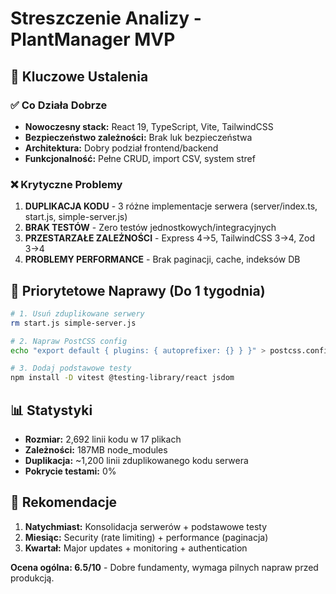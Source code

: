 # Streszczenie Analizy - PlantManager MVP

## 🎯 Kluczowe Ustalenia

### ✅ Co Działa Dobrze
- **Nowoczesny stack:** React 19, TypeScript, Vite, TailwindCSS
- **Bezpieczeństwo zależności:** Brak luk bezpieczeństwa
- **Architektura:** Dobry podział frontend/backend
- **Funkcjonalność:** Pełne CRUD, import CSV, system stref

### ❌ Krytyczne Problemy
1. **DUPLIKACJA KODU** - 3 różne implementacje serwera (server/index.ts, start.js, simple-server.js)
2. **BRAK TESTÓW** - Zero testów jednostkowych/integracyjnych
3. **PRZESTARZAŁE ZALEŻNOŚCI** - Express 4→5, TailwindCSS 3→4, Zod 3→4
4. **PROBLEMY PERFORMANCE** - Brak paginacji, cache, indeksów DB

## 🚨 Priorytetowe Naprawy (Do 1 tygodnia)

```bash
# 1. Usuń zduplikowane serwery
rm start.js simple-server.js

# 2. Napraw PostCSS config  
echo "export default { plugins: { autoprefixer: {} } }" > postcss.config.js

# 3. Dodaj podstawowe testy
npm install -D vitest @testing-library/react jsdom
```

## 📊 Statystyki
- **Rozmiar:** 2,692 linii kodu w 17 plikach  
- **Zależności:** 187MB node_modules
- **Duplikacja:** ~1,200 linii zduplikowanego kodu serwera
- **Pokrycie testami:** 0%

## 🎯 Rekomendacje
1. **Natychmiast:** Konsolidacja serwerów + podstawowe testy
2. **Miesiąc:** Security (rate limiting) + performance (paginacja)  
3. **Kwartał:** Major updates + monitoring + authentication

**Ocena ogólna: 6.5/10** - Dobre fundamenty, wymaga pilnych napraw przed produkcją.